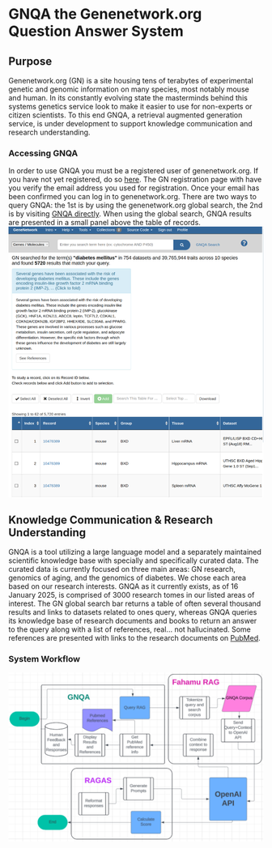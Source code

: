 # GNQA the Genenetwork.org Question Answer System

## Purpose

Genenetwork.org (GN) is a site housing tens of terabytes of experimental genetic and genomic information on many species, most notably mouse and human. In its constantly evolving state the masterminds behind this systems genetics service look to make it easier to use for non-experts or citizen scientists. To this end GNQA, a retrieval augmented generation service, is under development to support knowledge communication and research understanding.

### Accessing GNQA
In order to use GNQA you must be a registered user of genenetwork.org. If you have not yet registered, do so [here](https://genenetwork.org/oauth2/user/register).
The GN registration page with have you verify the email address you used for registration. Once your email has been confirmed you can log in to genenetwork.org.
There are two ways to query GNQA: the 1st is by using the genenetwork.org global search, the 2nd is by visiting [GNQA directly](https://genenetwork.org/gnqna).
When using the global search, GNQA results are presented in a small panel above the table of records.
![GNQA integrated int GN](imgs/integration.svg)


## Knowledge Communication & Research Understanding

GNQA is a tool utilizing a large language model and a separately maintained scientific knowledge base with specially and specifically curated data. The curated data is currently focused on three main areas: GN research, genomics of aging, and the genomics of diabetes. We chose each area based on our research interests. GNQA as it currently exists, as of 16 January 2025, is comprised of 3000 research tomes in our listed areas of interest. The GN global search bar returns a table of often several thousand results and links to datasets related to ones query, whereas GNQA queries its knowledge base of research documents and books to return an answer to the query along with a list of references, real... not hallucinated. Some references are presented with links to the research documents on [PubMed](https://www.ncbi.nlm.nih.gov/pubmed "The destination for science research").

### System Workflow
![GNQA workflow](imgs/workflow.svg)


<!-- ![GNQA reference list](imgs/refs.svg)

![GNQA References on PubMed](imgs/pubmed-ref.svg)
-->